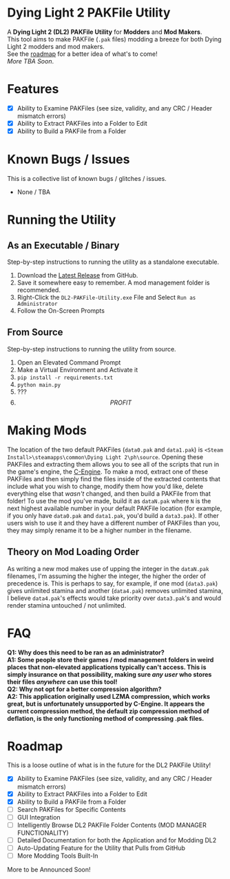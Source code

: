 # Dying Light 2 PAKFile Utility
A **Dying Light 2 (DL2) PAKFile Utility** for **Modders** and **Mod Makers**.<br>
This tool aims to make PAKFile (`.pak` files) modding a breeze for both Dying Light 2 modders and mod makers.<br>
See the [roadmap](https://github.com/RHQOnline/DL2-PAKFile-Utility#roadmap) for a better idea of what's to come!<br>
_More TBA Soon_.

# Features
- [x] Ability to Examine PAKFiles (see size, validity, and any CRC / Header mismatch errors)
- [x] Ability to Extract PAKFiles into a Folder to Edit
- [x] Ability to Build a PAKFile from a Folder

# Known Bugs / Issues
This is a collective list of known bugs / glitches / issues.
 * None / TBA

# Running the Utility
## As an Executable / Binary
Step-by-step instructions to running the utility as a standalone executable.
1. Download the [Latest Release](https://github.com/RHQOnline/DL2-PAKFile-Utility/releases/latest) from GitHub.
2. Save it somewhere easy to remember. A mod management folder is recommended.
3. Right-Click the `DL2-PAKFile-Utility.exe` File and Select `Run as Administrator`
4. Follow the On-Screen Prompts
## From Source
Step-by-step instructions to running the utility from source.
1. Open an Elevated Command Prompt
2. Make a Virtual Environment and Activate it
3. `pip install -r requirements.txt`
4. `python main.py`
5. ???
6. $$ PROFIT $$

# Making Mods
The location of the two default PAKFiles (`data0.pak` and `data1.pak`) is `<Steam Install>\steamapps\common\Dying Light 2\ph\source`. Opening these PAKFiles and extracting them allows you to see all of the scripts that run in the game's engine, the [C-Engine](https://en.wikipedia.org/wiki/Dying_Light_2_Stay_Human#Development). To make a mod, extract one of these PAKFiles and then simply find the files inside of the extracted contents that include what you wish to change, modify them how you'd like, delete everything else that *wasn't* changed, and then build a PAKFile from that folder! To use the mod you've made, build it as `dataN.pak` where `N` is the next highest available number in your default PAKFile location (for example, if you only have `data0.pak` and `data1.pak`, you'd build a `data3.pak`). If other users wish to use it and they have a different number of PAKFiles than you, they may simply rename it to be a higher number in the filename.
## Theory on Mod Loading Order
As writing a new mod makes use of upping the integer in the `dataN.pak` filenames, I'm assuming the higher the integer, the higher the order of precedence is. This is perhaps to say, for example, if one mod (`data3.pak`) gives unlimited stamina and another (`data4.pak`) removes unlimited stamina, I believe `data4.pak`'s effects would take priority over `data3.pak`'s and would render stamina untouched / not unlimited.

# FAQ
**Q1: Why does this need to be ran as an administrator?**<br>
**A1: Some people store their games / mod management folders in weird places that non-elevated applications typically can't access. This is simply insurance on that possibility, making sure _any user_ who stores their files _anywhere_ can use this tool!**<br>
**Q2: Why not opt for a better compression algorithm?**<br>
**A2: This application originally used LZMA compression, which works great, but is unfortunately unsupported by C-Engine. It appears the current compression method, the default zip compression method of deflation, is the only functioning method of compressing .pak files.**

# Roadmap
This is a loose outline of what is in the future for the DL2 PAKFile Utility!
- [x] Ability to Examine PAKFiles (see size, validity, and any CRC / Header mismatch errors)
- [x] Ability to Extract PAKFiles into a Folder to Edit
- [x] Ability to Build a PAKFile from a Folder
- [ ] Search PAKFiles for Specific Contents
- [ ] GUI Integration
- [ ] Intelligently Browse DL2 PAKFile Folder Contents (MOD MANAGER FUNCTIONALITY)
- [ ] Detailed Documentation for both the Application and for Modding DL2
- [ ] Auto-Updating Feature for the Utility that Pulls from GitHub
- [ ] More Modding Tools Built-In

More to be Announced Soon!
